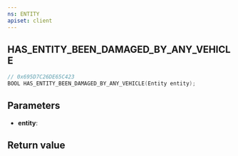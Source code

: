 ```yaml
---
ns: ENTITY
apiset: client
---
```

## HAS_ENTITY_BEEN_DAMAGED_BY_ANY_VEHICLE

```c
// 0x695D7C26DE65C423
BOOL HAS_ENTITY_BEEN_DAMAGED_BY_ANY_VEHICLE(Entity entity);
```


## Parameters
* **entity**:

## Return value